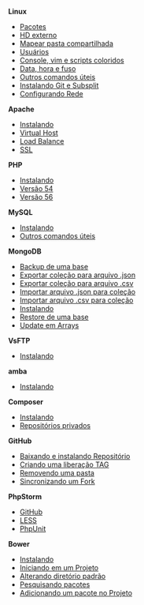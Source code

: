 **Linux**
 - [Pacotes](/linux/pacotes.md)
 - [HD externo](/linux/hd-externo.md)
 - [Mapear pasta compartilhada](/linux/mapear-pasta.md)
 - [Usuários](/linux/usuarios.md)
 - [Console, vim e scripts coloridos](/linux/console-colorido.md)
 - [Data, hora e fuso](/linux/datahora-fuso.md)
 - [Outros comandos úteis](/linux/comandos-uteis.md)
 - [Instalando Git e Subsplit](/linux/gitesubsplit.md)
 - [Configurando Rede](/linux/ip.md)

**Apache**
 - [Instalando](/apache/instalando.md)
 - [Virtual Host](/apache/virtualhost.md)
 - [Load Balance](/apache/loadbalance.md)
 - [SSL](/apache/ssl.md)

**PHP**
- [Instalando](/php/instalando.md)
- [Versão 54](/php/versao-cinco-quatro.md)
- [Versão 56](/php/versao-cinco-seis.md)

**MySQL**
 - [Instalando](/mysql/instalando-mysql.md)
 - [Outros comandos úteis](/mysql/comandos-uteis.md)

**MongoDB**
- [Backup de uma base](/mongodb/dump.md)
- [Exportar coleção para arquivo .json](/mongodb/exportjson.md)
- [Exportar coleção para arquivo .csv](/mongodb/importcsv.md)
- [Importar arquivo .json para coleção](/mongodb/importjson.md)
- [Importar arquivo .csv para coleção](/mongodb/importcsv.md)
- [Instalando](/mongodb/instalacao.md)
- [Restore de uma base](/mongodb/restore.md)
- [Update em Arrays](/mongodb/update-array.md)

**VsFTP**
 - [Instalando](/ftp/instalando.md)

**amba**
 - [Instalando](/samba/instalando.md)

**Composer**
- [Instalando](/composer/instalando.md)
- [Repositórios privados](/composer/repo-privado.md)

**GitHub**
- [Baixando e instalando Repositório](/github/instalar-repositorio.md)
- [Criando uma liberação TAG](/github/criando-tag.md)
- [Removendo uma pasta](/github/removendo-pasta.md)
- [Sincronizando um Fork](/github/sincronizando-fork.md)

**PhpStorm**
 - [GitHub](/phpstorm/github.md)
 - [LESS](/phpstorm/less.md)
 - [PhpUnit](/phpstorm/phpunit.md)

**Bower**
 - [Instalando](/bower/instalando.md)
 - [Iniciando em um Projeto](/bower/iniciando-em-projeto.md)
 - [Alterando diretório padrão](/bower/alterando-diretorio-padrao.md)
 - [Pesquisando pacotes](/bower/pesquisando-pacotes.md)
 - [Adicionando um pacote no Projeto](/bower/adicionando-pacote.md)
